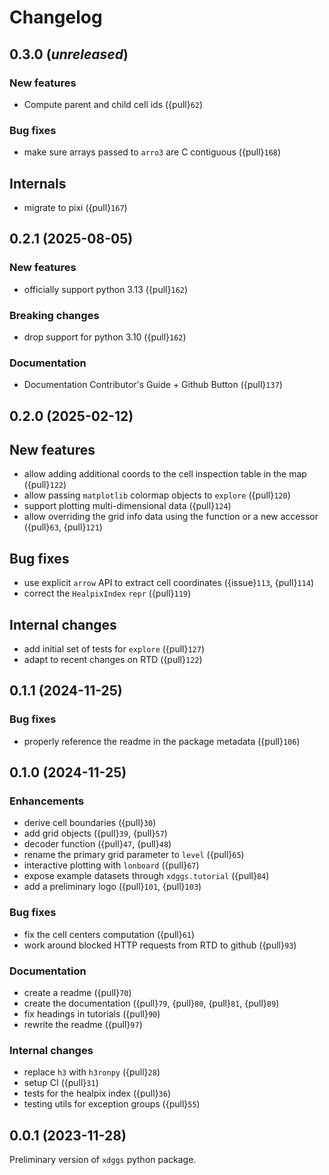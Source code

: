 # Changelog

## 0.3.0 (_unreleased_)

### New features

- Compute parent and child cell ids ({pull}`62`)

### Bug fixes

- make sure arrays passed to `arro3` are C contiguous ({pull}`168`)

## Internals

- migrate to pixi ({pull}`167`)

## 0.2.1 (2025-08-05)

### New features

- officially support python 3.13 ({pull}`162`)

### Breaking changes

- drop support for python 3.10 ({pull}`162`)

### Documentation

- Documentation Contributor's Guide + Github Button ({pull}`137`)

## 0.2.0 (2025-02-12)

## New features

- allow adding additional coords to the cell inspection table in the map ({pull}`122`)
- allow passing `matplotlib` colormap objects to `explore` ({pull}`120`)
- support plotting multi-dimensional data ({pull}`124`)
- allow overriding the grid info data using the function or a new accessor ({pull}`63`, {pull}`121`)

## Bug fixes

- use explicit `arrow` API to extract cell coordinates ({issue}`113`, {pull}`114`)
- correct the `HealpixIndex` `repr` ({pull}`119`)

## Internal changes

- add initial set of tests for `explore` ({pull}`127`)
- adapt to recent changes on RTD ({pull}`122`)

## 0.1.1 (2024-11-25)

### Bug fixes

- properly reference the readme in the package metadata ({pull}`106`)

## 0.1.0 (2024-11-25)

### Enhancements

- derive cell boundaries ({pull}`30`)
- add grid objects ({pull}`39`, {pull}`57`)
- decoder function ({pull}`47`, {pull}`48`)
- rename the primary grid parameter to `level` ({pull}`65`)
- interactive plotting with `lonboard` ({pull}`67`)
- expose example datasets through `xdggs.tutorial` ({pull}`84`)
- add a preliminary logo ({pull}`101`, {pull}`103`)

### Bug fixes

- fix the cell centers computation ({pull}`61`)
- work around blocked HTTP requests from RTD to github ({pull}`93`)

### Documentation

- create a readme ({pull}`70`)
- create the documentation ({pull}`79`, {pull}`80`, {pull}`81`, {pull}`89`)
- fix headings in tutorials ({pull}`90`)
- rewrite the readme ({pull}`97`)

### Internal changes

- replace `h3` with `h3ronpy` ({pull}`28`)
- setup CI ({pull}`31`)
- tests for the healpix index ({pull}`36`)
- testing utils for exception groups ({pull}`55`)

## 0.0.1 (2023-11-28)

Preliminary version of `xdggs` python package.
